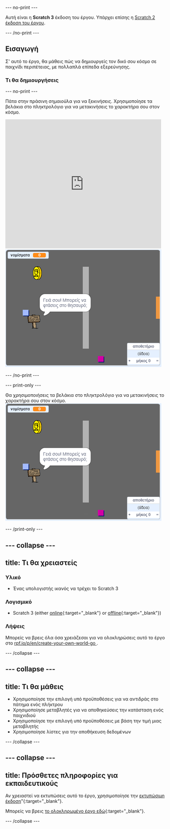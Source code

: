 \--- no-print \---

Αυτή είναι η **Scratch 3** έκδοση του έργου. Υπάρχει επίσης η [Scratch 2 έκδοση του έργου](https://projects.raspberrypi.org/en/projects/create-your-own-world-scratch2).

\--- /no-print \---

## Εισαγωγή

Σ' αυτό το έργο, θα μάθεις πώς να δημιουργείς τον δικό σου κόσμο σε παιχνίδι περιπέτειας, με πολλαπλά επίπεδα εξερεύνησης.

### Τι θα δημιουργήσεις

\--- no-print \---

Πάτα στην πράσινη σημαιούλα για να ξεκινήσεις. Χρησιμοποίησε τα βελάκια στο πληκτρολόγιο για να μετακινήσεις το χαρακτήρα σου στον κόσμο.

<div class="scratch-preview">
  <iframe allowtransparency="true" width="485" height="402" src="https://scratch.mit.edu/projects/embed/258757783/?autostart=false" frameborder="0" scrolling="no"></iframe>
  <img src="images/showcase.png">
</div>

\--- /no-print \---

\--- print-only \---

Θα χρησιμοποιήσεις τα βελάκια στο πληκτρολόγιο για να μετακινήσεις το χαρακτήρα σου στον κόσμο. ![showcase.png](images/showcase.png)

\--- /print-only \---

## \--- collapse \---

## title: Τι θα χρειαστείς

### Υλικό

- Ένας υπολογιστής ικανός να τρέχει το Scratch 3

### Λογισμικό

- Scratch 3 (either [online](https://rpf.io/scratchon){:target="_blank"} or [offline](https://rpf.io/scratchoff){:target="_blank"})

### Λήψεις

Μπορείς να βρεις όλα όσα χρειάζεσαι για να ολοκληρώσεις αυτό το έργο στο [ rpf.io/p/en/create-your-own-world-go ](https://rpf.io/p/en/create-your-own-world-go).

\--- /collapse \---

## \--- collapse \---

## title: Τι θα μάθεις

- Χρησιμοποίησε την επιλογή υπό προϋποθέσεις για να αντιδράς στο πάτημα ενός πλήκτρου
- Χρησιμοποίησε μεταβλητές για να αποθηκεύσεις την κατάσταση ενός παιχνιδιού
- Χρησιμοποίησε την επιλογή υπό προϋποθέσεις με βάση την τιμή μιας μεταβλητής
- Χρησιμοποίησε λίστες για την αποθήκευση δεδομένων

\--- /collapse \---

## \--- collapse \---

## title: Πρόσθετες πληροφορίες για εκπαιδευτικούς

Αν χρειαστεί να εκτυπώσεις αυτό το έργο, χρησιμοποίησε την [εκτυπώσιμη έκδοση](https://projects.raspberrypi.org/en/projects/create-your-own-world/print)"{:target="_blank"}.

Μπορείς να βρεις [το ολοκληρωμένο έργο εδώ](https://rpf.io/p/en/create-your-own-world-get){:target="_blank"}.

\--- /collapse \---